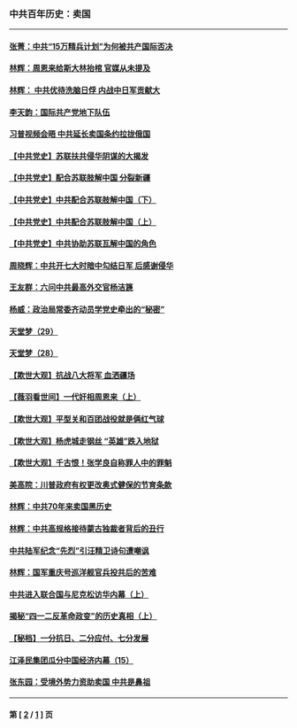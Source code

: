 ### 中共百年历史：卖国
---
#### [张菁：中共“15万精兵计划”为何被共产国际否决](../../pages/nf1176117/n13967677.md?06040430) 
#### [林辉：周恩来给斯大林抬棺 官媒从未提及](../../pages/nf1176117/n13961173.md?06040430) 
#### [林辉： 中共优待洗脑日俘 内战中日军贡献大](../../pages/nf1176117/n13624644.md?06040430) 
#### [李天韵：国际共产党地下队伍](../../pages/nf1176117/n13611808.md?06040430) 
#### [习普视频会晤 中共延长卖国条约拉拢俄国](../../pages/nf1176117/n13060971.md?06040430) 
#### [【中共党史】苏联扶共侵华阴谋的大揭发](../../pages/nf1176117/n13056050.md?06040430) 
#### [【中共党史】配合苏联肢解中国 分裂新疆](../../pages/nf1176117/n13040700.md?06040430) 
#### [【中共党史】中共配合苏联肢解中国（下）](../../pages/nf1176117/n13035660.md?06040430) 
#### [【中共党史】中共配合苏联肢解中国（上）](../../pages/nf1176117/n13030262.md?06040430) 
#### [【中共党史】中共协助苏联瓦解中国的角色](../../pages/nf1176117/n13018109.md?06040430) 
#### [周晓辉：中共开七大时暗中勾结日军 后感谢侵华](../../pages/nf1176117/n12921960.md?06040430) 
#### [王友群：六问中共最高外交官杨洁篪](../../pages/nf1176117/n12836495.md?06040430) 
#### [杨威：政治局常委齐动员学党史牵出的“秘密”](../../pages/nf1176117/n12764642.md?06040430) 
#### [天堂梦（29）](../../pages/nf1176117/n12408465.md?06040430) 
#### [天堂梦（28）](../../pages/nf1176117/n12408309.md?06040430) 
#### [【欺世大观】抗战八大将军 血洒疆场](../../pages/nf1176117/n12357044.md?06040430) 
#### [【薇羽看世间】一代奸相周恩来（上）](../../pages/nf1176117/n12401109.md?06040430) 
#### [【欺世大观】平型关和百团战役就是俩红气球](../../pages/nf1176117/n12359157.md?06040430) 
#### [【欺世大观】杨虎城走钢丝 “英雄”跌入地狱](../../pages/nf1176117/n12358840.md?06040430) 
#### [【欺世大观】千古恨！张学良自称罪人中的罪魁](../../pages/nf1176117/n12358629.md?06040430) 
#### [美高院：川普政府有权更改奥式健保的节育条款](../../pages/nf1176117/n12242171.md?06040430) 
#### [林辉：中共70年来卖国黑历史](../../pages/nf1176117/n11552181.md?06040430) 
#### [林辉：中共高规格接待蒙古独裁者背后的丑行](../../pages/nf1176117/n11225005.md?06040430) 
#### [中共陆军纪念“先烈”引汪精卫诗句遭嘲讽](../../pages/nf1176117/n11153345.md?06040430) 
#### [林辉：国军重庆号巡洋舰官兵投共后的苦难](../../pages/nf1176117/n10997801.md?06040430) 
#### [中共进入联合国与尼克松访华内幕（上）](../../pages/nf1176117/n10138788.md?06040430) 
#### [揭秘“四一二反革命政变”的历史真相（上）](../../pages/nf1176117/n9996650.md?06040430) 
#### [【秘档】一分抗日、二分应付、七分发展](../../pages/nf1176117/n9331484.md?06040430) 
#### [江泽民集团瓜分中国经济内幕（15）](../../pages/nf1176117/n9268584.md?06040430) 
#### [张东园：受境外势力资助卖国 中共是鼻祖](../../pages/nf1176117/n9272480.md?06040430) 

---
#### 第 [ [2](./2.md?06040430) / [1](./1.md?06040430) ] 页

